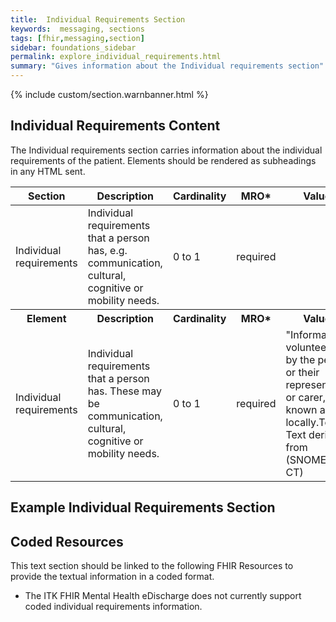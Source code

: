 ```yaml
---
title:  Individual Requirements Section
keywords:  messaging, sections
tags: [fhir,messaging,section]
sidebar: foundations_sidebar
permalink: explore_individual_requirements.html
summary: "Gives information about the Individual requirements section"
---
```


{% include custom/section.warnbanner.html %}

## Individual Requirements Content ##
The Individual requirements section carries information about the individual requirements of the patient. Elements should be rendered as subheadings in any HTML sent.

<table style="width:100%;max-width: 100%;">
	<thead>
		<tr>
			<th width="18%">Section</th>
			<th width="30%">Description</th>
			<th width="11%">Cardinality</th>
			<th width="11%">MRO*</th>
			<th width="30%">Values</th>
		</tr>
	</thead>
 <tbody>
  <tr>
   <td>Individual requirements </td>
   <td>Individual requirements that a person has, e.g. communication, cultural, cognitive or mobility needs. </td>
   <td>0 to 1</td>
   <td>required</td>
   <td>&nbsp;</td>
  </tr>
		<tr>
			<th>Element</th>
			<th>Description</th>
			<th>Cardinality</th>
			<th>MRO*</th>
			<th>Values</th>
		</tr>
  <tr>
   <td>Individual requirements</td>
   <td>Individual requirements that a person has. These may be communication, cultural, cognitive or mobility needs.</td>
   <td>0 to 1</td>
   <td>required</td>
   <td>"Information volunteered by the person or their representative or carer, or known about locally.Text or Text derived from (SNOMED CT)</td>
  </tr>
 </tbody>
</table>


##  Example Individual Requirements Section ##

<script src="https://gist.github.com/IOPS-DEV/497e71d591b9041c318dc4c88517287b.js"></script>

## Coded Resources ##

This text section should be linked to the following FHIR Resources to provide the textual information in a coded format.

- The ITK FHIR Mental Health eDischarge does not currently support coded individual requirements information.






